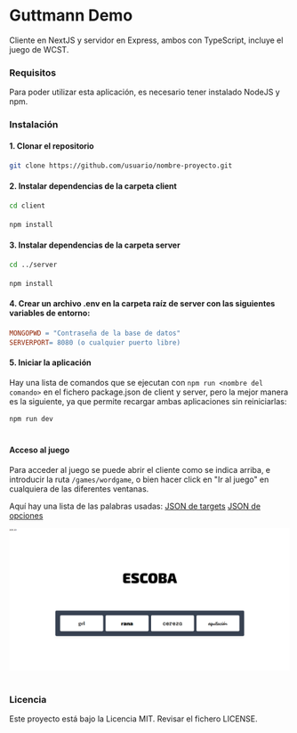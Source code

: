 # Guttmann Demo

Cliente en NextJS y servidor en Express, ambos con TypeScript, incluye el juego de WCST.

### Requisitos
Para poder utilizar esta aplicación, es necesario tener instalado NodeJS y npm.

### Instalación
#### 1. Clonar el repositorio 
```bash 
git clone https://github.com/usuario/nombre-proyecto.git
```
#### 2. Instalar dependencias de la carpeta client
```bash
cd client

npm install
```
#### 3. Instalar dependencias de la carpeta server
```bash
cd ../server

npm install
```
#### 4. Crear un archivo .env en la carpeta raíz de server con las siguientes variables de entorno:
```makefile
MONGOPWD = "Contraseña de la base de datos"
SERVERPORT= 8080 (o cualquier puerto libre)
```
#### 5. Iniciar la aplicación

Hay una lista de comandos que se ejecutan con ```npm run <nombre del comando>``` en el fichero package.json de client y server, pero la mejor manera es la siguiente, ya que permite recargar ambas aplicaciones sin reiniciarlas:

```bash
npm run dev
```
#  
#### Acceso al juego

Para acceder al juego se puede abrir el cliente como se indica arriba, e introducir la ruta `/games/wordgame`, o bien hacer click en "Ir al juego" en cualquiera de las diferentes ventanas.

Aquí hay una lista de las palabras usadas: 
[JSON de targets](/client/src/pages/games/wordgame/targetWords.json)
[JSON de opciones](/client/src/pages/games/wordgame/optionWords.json)


![Captura del juego](/ss.png)
#

### Licencia
Este proyecto está bajo la Licencia MIT.
Revisar el fichero LICENSE.